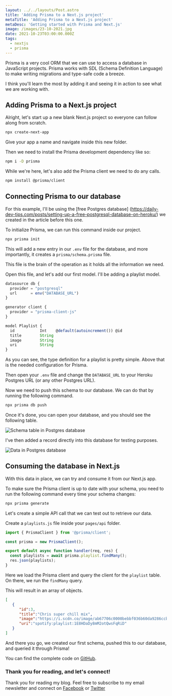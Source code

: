 ```yaml
---
layout: ../../layouts/Post.astro
title: 'Adding Prisma to a Next.js project'
metaTitle: 'Adding Prisma to a Next.js project'
metaDesc: 'Getting started with Prisma and Next.js'
image: /images/23-10-2021.jpg
date: 2021-10-23T03:00:00.000Z
tags:
  - nextjs
  - prisma
---
```

Prisma is a very cool ORM that we can use to access a database in JavaScript projects.
Prisma works with SDL (Schema Definition Language) to make writing migrations and type-safe code a breeze.

I think you'll learn the most by adding it and seeing it in action to see what we are working with.

## Adding Prisma to a Next.js project

Alright, let's start up a new blank Next.js project so everyone can follow along from scratch.

```bash
npx create-next-app
```

Give your app a name and navigate inside this new folder.

Then we need to install the Prisma development dependency like so:

```bash
npm i -D prisma
```

While we're here, let's also add the Prisma client we need to do any calls.

```bash
npm install @prisma/client
```

## Connecting Prisma to our database

For this example, I'll be using the [free Postgres database]
(https://daily-dev-tips.com/posts/setting-up-a-free-postgresql-database-on-heroku/) we created in the article before this one.

To initialize Prisma, we can run this command inside our project.

```bash
npx prisma init
```

This will add a new entry in our `.env` file for the database, and more importantly, it creates a `prisma/schema.prisma` file.

This file is the brain of the operation as it holds all the information we need.

Open this file, and let's add our first model.
I'll be adding a playlist model.

```js
datasource db {
  provider = "postgresql"
  url      = env("DATABASE_URL")
}

generator client {
  provider = "prisma-client-js"
}

model Playlist {
  id           Int    @default(autoincrement()) @id
  title        String
  image        String
  uri          String
}
```

As you can see, the type definition for a playlist is pretty simple.
Above that is the needed configuration for Prisma.

Then open your `.env` file and change the `DATABASE_URL` to your Heroku Postgres URL (or any other Postgres URL).

Now we need to push this schema to our database. We can do that by running the following command.

```bash
npx prisma db push
```

Once it's done, you can open your database, and you should see the following table.

![Schema table in Postgres database](https://cdn.hashnode.com/res/hashnode/image/upload/v1634102529962/QlWhDagZi.png)

I've then added a record directly into this database for testing purposes.

![Data in Postgres database](https://cdn.hashnode.com/res/hashnode/image/upload/v1634102601841/qd42CmxBz.png)

## Consuming the database in Next.js

With this data in place, we can try and consume it from our Next.js app.

To make sure the Prisma client is up to date with your schema, you need to run the following command every time your schema changes:

```bash
npx prisma generate
```

Let's create a simple API call that we can test out to retrieve our data.

Create a `playlists.js` file inside your `pages/api` folder.

```js
import { PrismaClient } from '@prisma/client';

const prisma = new PrismaClient();

export default async function handler(req, res) {
  const playlists = await prisma.playlist.findMany();
  res.json(playlists);
}
```

Here we load the Prisma client and query the client for the `playlist` table. On there, we run the `findMany` query.

This will result in an array of objects.

```json
[
   {
      "id":3,
      "title":"Chris super chill mix",
      "image":"https://i.scdn.co/image/ab67706c0000bebbf036b60da9286ccbc023a6f1",
      "uri":"spotify:playlist:1E8HDaDy8mM2otQwsFqRiD"
   }
]
```

And there you go, we created our first schema, pushed this to our database, and queried it through Prisma!

You can find the complete code on [GitHub](https://github.com/rebelchris/next-prisma).

### Thank you for reading, and let's connect!

Thank you for reading my blog. Feel free to subscribe to my email newsletter and connect on [Facebook](https://www.facebook.com/DailyDevTipsBlog) or [Twitter](https://twitter.com/DailyDevTips1)
